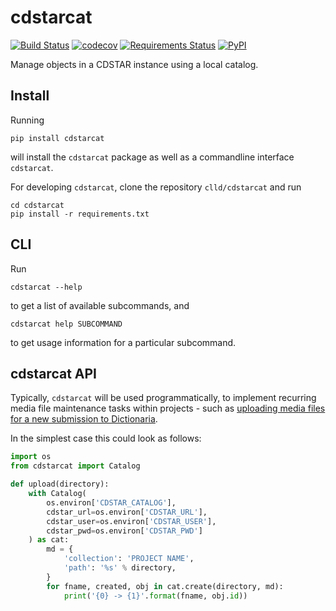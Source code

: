 # cdstarcat

[![Build Status](https://github.com/clld/cdstarcat/workflows/tests/badge.svg)](https://github.com/clld/cdstarcat/actions?query=workflow%3Atests)
[![codecov](https://codecov.io/gh/clld/cdstarcat/branch/master/graph/badge.svg)](https://codecov.io/gh/clld/cdstarcat)
[![Requirements Status](https://requires.io/github/clld/cdstarcat/requirements.svg?branch=master)](https://requires.io/github/clld/cdstarcat/requirements/?branch=master)
[![PyPI](https://img.shields.io/pypi/v/cdstarcat.svg)](https://pypi.python.org/pypi/cdstarcat)

Manage objects in a CDSTAR instance using a local catalog.


## Install

Running
```shell
pip install cdstarcat
```

will install the `cdstarcat` package as well as a commandline interface `cdstarcat`.

For developing `cdstarcat`, clone the repository `clld/cdstarcat` and run
```shell
cd cdstarcat
pip install -r requirements.txt
```


## CLI

Run
```shell
cdstarcat --help
```
to get a list of available subcommands, and
```shell
cdstarcat help SUBCOMMAND
```
to get usage information for a particular subcommand.


## cdstarcat API

Typically, `cdstarcat` will be used programmatically, to implement recurring media file maintenance tasks
within projects - such as 
[uploading media files for a new submission to Dictionaria](https://github.com/clld/dictionaria-intern/blob/292644d23c0495d5a339bae1a0696ffe3129dcbf/pydictionaria/commands.py#L22-L42).

In the simplest case this could look as follows:
```python
import os
from cdstarcat import Catalog

def upload(directory):
    with Catalog(
        os.environ['CDSTAR_CATALOG'],
        cdstar_url=os.environ['CDSTAR_URL'],
        cdstar_user=os.environ['CDSTAR_USER'],
        cdstar_pwd=os.environ['CDSTAR_PWD']
    ) as cat:
        md = {
            'collection': 'PROJECT NAME',
            'path': '%s' % directory,
        }
        for fname, created, obj in cat.create(directory, md):
            print('{0} -> {1}'.format(fname, obj.id))
```
